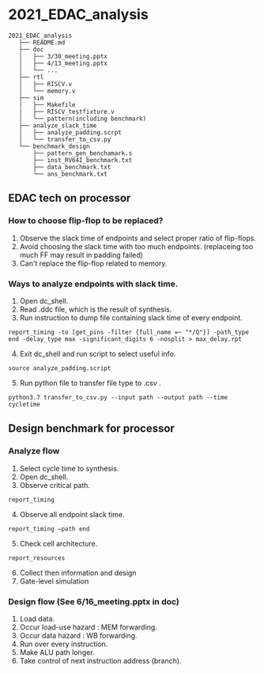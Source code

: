 # 2021_EDAC_analysis
```
2021_EDAC_analysis
   ├── README.md
   ├── doc
   │   ├── 3/30_meeting.pptx
   │   ├── 4/13_meeting.pptx
   │   └── ...
   ├── rtl
   │   ├── RISCV.v
   │   └── memory.v
   ├── sim
   │   ├── Makefile
   |   ├── RISCV_testfixture.v
   │   └── pattern(including benchmark)
   ├── analyze_slack_time
   │   ├── analyze_padding.scrpt
   │   └── transfer_to_csv.py
   └── benchmark_design
       ├── pattern_gen_benchamark.s
       ├── inst_RV64I_benchmark.txt
       ├── data_benchmark.txt
       └── ans_benchmark.txt

```
## EDAC tech on processor
### How to choose flip-flop to be replaced?
1. Observe the slack time of endpoints and select proper ratio of flip-flops.
2. Avoid choosing the slack time with too much endpoints. (replaceing too much FF may result in  padding failed)
3. Can't replace the flip-flop related to memory.
### Ways to analyze endpoints with slack time.
1. Open dc_shell.
2. Read .ddc file, which is the result of synthesis.
3. Run instruction to dump file containing slack time of every endpoint.
```
report_timing -to [get_pins -filter {full_name =~ "*/Q"}] -path_type end -delay_type max -significant_digits 6 -nosplit > max_delay.rpt
```
4. Exit dc_shell and run script to select useful info.
```
source analyze_padding.script
```
5. Run python file to transfer file type to .csv .
```
python3.7 transfer_to_csv.py --input path --output path --time cycletime
```
## Design benchmark for processor
### Analyze flow
1. Select cycle time to synthesis.
2. Open dc_shell.
3. Observe critical path.
```
report_timing
```
4. Observe all endpoint slack time.
```
report_timing –path end
```
5. Check cell architecture.
```
report_resources
```
6. Collect then information and design
7. Gate-level simulation
### Design flow (See 6/16_meeting.pptx in doc)
1. Load data.
2. Occur load-use hazard : MEM forwarding.
3. Occur data hazard : WB forwarding.
4. Run over every instruction.
5. Make ALU path longer.
6. Take control of next instruction address (branch).
